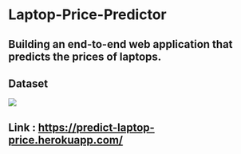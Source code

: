 # Laptop-Price-Predictor

## Building an end-to-end web application that predicts the prices of laptops.

## Dataset

<img src="https://miro.medium.com/max/875/1*Eb7cVoX1glxXotaloBOzkQ.jpeg">

## Link : https://predict-laptop-price.herokuapp.com/
